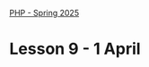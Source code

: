 [PHP - Spring 2025](https://github.com/arturomorarioja-kea/WD_PHP_F25/blob/main/README.md)

# Lesson 9 - 1 April

[--> 1 1MA presentations]: #
[  --> Show my solution]: #

[--> 2 MD2HTML unit tests solution]: #

[--> 3 Deployment demo: http://keacompany.great-site.net/]: #
[  --> https://www.infinityfree.com/ login with arturomorarioja@gmail.com]: #
[  --> Show phpmyadmin, ftp credentials]: #
[  --> Install FileZilla. Configure: info at amri.keadigital@gmail.com]: #

[## Exercise solutions]: #
[- First Mandatory Assignment(https://github.com/arturomorarioja/php_company_employees)]: #
[- Markdown to HTML Unit Tests(https://github.com/arturomorarioja/php_markdown_to_html_unit_tests)]: #

[## Homework]: #
[Check out these code samples:]: #
[- Films REST API(https://github.com/arturomorarioja/php_films_rest_api)]: #
[- Books - PHP & MongoDB(https://github.com/arturomorarioja/php_books_mongodb)]: #
[Try deploying your own PHP applications. Find suitable hosting providers]: #
